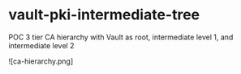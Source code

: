 # vault-pki-intermediate-tree
POC 3 tier CA hierarchy with Vault as root, intermediate level 1, and intermediate level 2

![ca-hierarchy.png]
